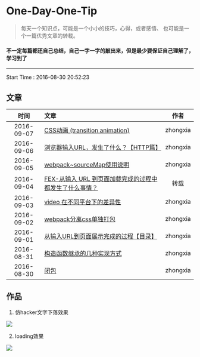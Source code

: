 # One-Day-One-Tip
> 每天一个知识点，可能是一个小小的技巧，心得，或者感悟、 也可能是一个一篇优秀文章的转载。

#### **不一定每篇都还自己总结，自己一字一字的敲出来，但是最少要保证自己理解了， 学习到了**

---
Start Time : 2016-08-30 20:52:23

## 文章
| 时间 | 文章 | 作者 |
|:--:|:--|:--:|
|2016-09-07|[CSS动画 (transition animation)](https://github.com/zhongxia245/One-Day-One-Tip/issues/11)|zhongxia|
|2016-09-06|[浏览器输入URL，发生了什么？【HTTP篇】](https://github.com/zhongxia245/One-Day-One-Tip/issues/9)|zhongxia|
|2016-09-05|[webpack~sourceMap使用说明](https://github.com/zhongxia245/One-Day-One-Tip/issues/7)|zhongxia|
|2016-09-04|[FEX-从输入 URL 到页面加载完成的过程中都发生了什么事情？](https://github.com/zhongxia245/One-Day-One-Tip/issues/6)|转载|
|2016-09-03|[video 在不同平台下的差异性](https://github.com/zhongxia245/One-Day-One-Tip/issues/5)|zhongxia|
|2016-09-02|[webpack分离css单独打包](https://github.com/zhongxia245/One-Day-One-Tip/issues/4)|zhongxia|
|2016-09-01|[从输入URL到页面展示完成的过程【目录】](https://github.com/zhongxia245/One-Day-One-Tip/issues/3)|zhongxia|
|2016-08-31|[构造函数继承的几种实现方式](https://github.com/zhongxia245/One-Day-One-Tipssues/2)|zhongxia|
|2016-08-30|[闭包](https://github.com/zhongxia245/One-Day-One-Tip/issues/1)|zhongxia|

## 作品
1. 仿hacker文字下落效果 

![](http://ww2.sinaimg.cn/large/801b780agw1f7np1fljzxg20gb0keb29.gif)

2. loading效果

![](http://ww1.sinaimg.cn/large/801b780agw1f7noxxpa8fg20gb0kego5.gif)



